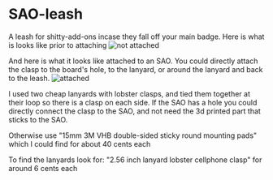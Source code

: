 # SAO-leash
A leash for shitty-add-ons incase they fall off your main badge. Here is what is looks like prior to attaching
![not attached](https://raw.githubusercontent.com/seeess/SAO-leash/main/sao.leash.png "not attached")

And here is what it looks like attached to an SAO. You could directly attach the clasp to the board's hole, to the lanyard, or around the lanyard and back to the leash.
![attached](https://raw.githubusercontent.com/seeess/SAO-leash/main/sao.leash.attached.png "attached")

I used two cheap lanyards with lobster clasps, and tied them together at their loop so there is a clasp on each side. If the SAO has a hole you could directly connect the clasp to the SAO, and not need the 3d printed part that sticks to the SAO.

Otherwise use "15mm 3M VHB double-sided sticky round mounting pads" which I could find for about 40 cents each

To find the lanyards look for: "2.56 inch lanyard lobster cellphone clasp" for around 6 cents each
